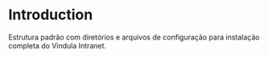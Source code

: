 Introduction
============

Estrutura padrão com diretórios e arquivos de configuração para instalação completa do Vindula Intranet.
